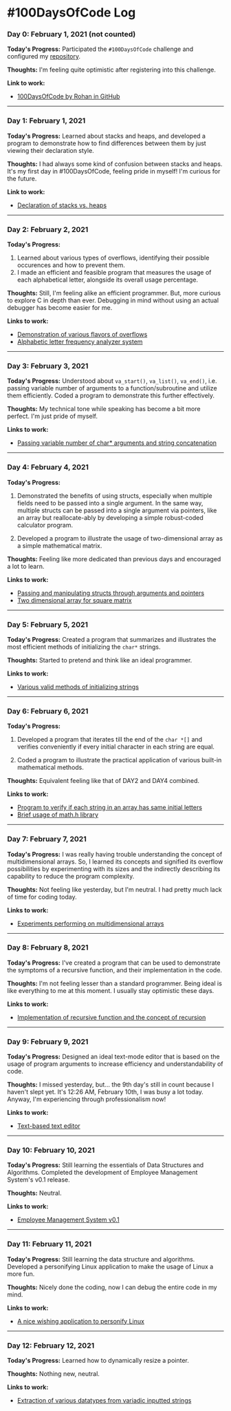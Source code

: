 # #100DaysOfCode Log

### Day 0: February 1, 2021 (not counted)

**Today's Progress:** Participated the `#100DaysOfCode` challenge and configured my
[repository](https://github.com/rohanbari/100DaysOfCode).

**Thoughts:** I'm feeling quite optimistic after registering into this challenge.

**Link to work:**

  * [100DaysOfCode by Rohan in GitHub](https://github.com/rohanbari/100DaysOfCode)


---


### Day 1: February 1, 2021

**Today's Progress:** Learned about stacks and heaps, and developed a program to demonstrate
how to find differences between them by just viewing their declaration style.

**Thoughts:** I had always some kind of confusion between stacks and heaps. It's my first day in
#100DaysOfCode, feeling pride in myself! I'm curious for the future.

**Link to work:**

  * [Declaration of stacks vs. heaps](https://github.com/rohanbari/100DaysOfCode/blob/master/src/001/stack_heap.c)


---


### Day 2: February 2, 2021

**Today's Progress:**

  1. Learned about various types of overflows, identifying their possible occurences and how to prevent them.
  2. I made an efficient and feasible program that measures the usage of each alphabetical letter, alongside its
  overall usage percentage.

**Thoughts:** Still, I'm feeling alike an efficient programmer. But, more curious to explore C in depth than ever.
Debugging in mind without using an actual debugger has become easier for me.

**Links to work:**

  * [Demonstration of various flavors of overflows](https://github.com/rohanbari/100DaysOfCode/blob/master/src/002/overflow.c)
  * [Alphabetic letter frequency analyzer system](https://github.com/rohanbari/100DaysOfCode/blob/master/src/002/letter_frequency_analyzer.c)


---


### Day 3: February 3, 2021

**Today's Progress:** Understood about `va_start()`, `va_list()`, `va_end()`, i.e. passing variable number of
arguments to a function/subroutine and utilize them efficiently. Coded a program to demonstrate this further effectively.

**Thoughts:** My technical tone while speaking has become a bit more perfect. I'm just pride of myself.

**Links to work:**

  * [Passing variable number of char* arguments and string concatenation](https://github.com/rohanbari/100DaysOfCode/blob/master/src/003/var_args.c)


---


### Day 4: February 4, 2021

**Today's Progress:**

  1. Demonstrated the benefits of using structs, especially when multiple fields need to be passed into a single argument.
  In the same way, multiple structs can be passed into a single argument via pointers, like an array but reallocate-ably by
  developing a simple robust-coded calculator program.
  
  2. Developed a program to illustrate the usage of two-dimensional array as a simple mathematical matrix.

**Thoughts:** Feeling like more dedicated than previous days and encouraged a lot to learn.

**Links to work:**

  * [Passing and manipulating structs through arguments and pointers](https://github.com/rohanbari/100DaysOfCode/blob/master/src/004/manip_pointers.c)
  * [Two dimensional array for square matrix](https://github.com/rohanbari/100DaysOfCode/blob/master/src/004/two_dim_matrix.c)


---


### Day 5: February 5, 2021

**Today's Progress:** Created a program that summarizes and illustrates the most efficient methods of initializing the `char*` strings.

**Thoughts:** Started to pretend and think like an ideal programmer.

**Links to work:**

  * [Various valid methods of initializing strings](https://github.com/rohanbari/100DaysOfCode/blob/master/src/005/valid_string_init.c)


---


### Day 6: February 6, 2021

**Today's Progress:**

  1. Developed a program that iterates till the end of the `char *[]` and verifies conveniently if every initial character
  in each string are equal.
  
  2. Coded a program to illustrate the practical application of various built-in mathematical methods.

**Thoughts:** Equivalent feeling like that of DAY2 and DAY4 combined.

**Links to work:**

  * [Program to verify if each string in an array has same initial letters](https://github.com/rohanbari/100DaysOfCode/blob/master/src/006/initial_letters.c)
  * [Brief usage of math.h library](https://github.com/rohanbari/100DaysOfCode/blob/master/src/006/math_library.c)


---


### Day 7: February 7, 2021

**Today's Progress:** I was really having trouble understanding the concept of multidimensional arrays. So, I
learned its concepts and signified its overflow possibilities by experimenting with its sizes and the indirectly
describing its capability to reduce the program complexity.

**Thoughts:** Not feeling like yesterday, but I'm neutral. I had pretty much lack of time for coding today.

**Links to work:**
  
  * [Experiments performing on multidimensional arrays](https://github.com/rohanbari/100DaysOfCode/blob/master/src/007/multi_dim_array.c)
  

---


### Day 8: February 8, 2021

**Today's Progress:** I've created a program that can be used to demonstrate the symptoms of a recursive function,
and their implementation in the code.

**Thoughts:** I'm not feeling lesser than a standard programmer. Being ideal is like everything to me at this
moment. I usually stay optimistic these days.

**Links to work:**

  * [Implementation of recursive function and the concept of recursion](https://github.com/rohanbari/100DaysOfCode/blob/master/src/008/recursion.c)


---


### Day 9: February 9, 2021

**Today's Progress:** Designed an ideal text-mode editor that is based on the usage of program arguments
to increase efficiency and understandability of code.

**Thoughts:** I missed yesterday, but... the 9th day's still in count because I haven't slept yet. It's 12:26 AM,
February 10th, I was busy a lot today. Anyway, I'm experiencing through professionalism now!

**Links to work:**

  * [Text-based text editor](https://github.com/rohanbari/100DaysOfCode/blob/master/src/009/text_editor.c)


---


### Day 10: February 10, 2021

**Today's Progress:** Still learning the essentials of Data Structures and Algorithms. Completed the development
of Employee Management System's v0.1 release.

**Thoughts:** Neutral.

**Links to work:**

  * [Employee Management System v0.1](https://github.com/rohanbari/100DaysOfCode/blob/master/src/010/employee_manager.c)


---


### Day 11: February 11, 2021

**Today's Progress:** Still learning the data structure and algorithms. Developed a personifying Linux application
to make the usage of Linux a more fun.

**Thoughts:** Nicely done the coding, now I can debug the entire code in my mind.

**Links to work:**

  * [A nice wishing application to personify Linux](https://github.com/rohanbari/100DaysOfCode/blob/master/src/011/good.c)


---


### Day 12: February 12, 2021

**Today's Progress:** Learned how to dynamically resize a pointer.

**Thoughts:** Nothing new, neutral.

**Links to work:**

  * [Extraction of various datatypes from variadic inputted strings](https://github.com/rohanbari/100DaysOfCode/blob/master/src/012/format_spec.c)
